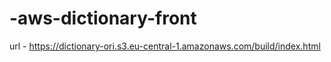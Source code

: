 # -aws-dictionary-front

url - https://dictionary-ori.s3.eu-central-1.amazonaws.com/build/index.html
